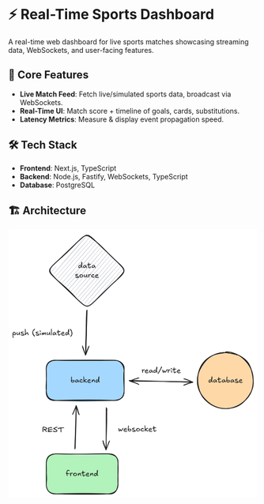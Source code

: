 # ⚡ Real-Time Sports Dashboard

A real-time web dashboard for live sports matches showcasing streaming data, WebSockets, and user-facing features.

## 🚀 Core Features
- **Live Match Feed**: Fetch live/simulated sports data, broadcast via WebSockets.  
- **Real-Time UI**: Match score + timeline of goals, cards, substitutions.  
- **Latency Metrics**: Measure & display event propagation speed.  

## 🛠️ Tech Stack
- **Frontend**: Next.js, TypeScript  
- **Backend**: Node.js, Fastify, WebSockets, TypeScript  
- **Database**: PostgreSQL

## 🏗️ Architecture
![Architecture](./architecture.png)
